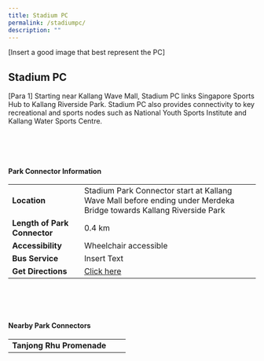 ```yaml
---
title: Stadium PC
permalink: /stadiumpc/
description: ""
---
```

[Insert a good image that best represent the PC]

## Stadium PC

[Para 1] Starting near Kallang Wave Mall, Stadium PC links Singapore Sports Hub to Kallang Riverside Park. Stadium PC also provides connectivity to key recreational and sports nodes such as&nbsp;National Youth Sports Institute and Kallang Water Sports Centre.

<br>
<br>
<br>

#### Park Connector Information
|  |  |  |
| -------- | -------- | -------- |
| **Location** | Stadium Park Connector start at Kallang Wave Mall before ending under Merdeka Bridge towards Kallang Riverside Park |  |
| **Length of Park Connector** | 0.4 km   |  |
| **Accessibility** | Wheelchair accessible | |
| **Bus Service** | Insert Text | |
| **Get Directions** | [Click here](http://www.onemap.gov.sg/main/v2/?lat=1.3049642&amp;lng=103.8715965) | |

<br>
<br>
<br>	

#### Nearby Park Connectors
|   |  |  |
| -------- | -------- | -------- |
| **Tanjong Rhu Promenade** | | |